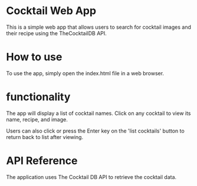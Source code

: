 # Cocktail Web App

This is a simple web app that allows users to search for cocktail images and their recipe using the TheCocktailDB API.

# How to use
To use the app, simply open the index.html file in a web browser.

# functionality
The app will display a list of cocktail names. Click on any cocktail to view its name, recipe, and image.

Users can also click or press the Enter key on the 'list cocktails' button to return back to list after viewing.

# API Reference
The application uses The Cocktail DB API to retrieve the cocktail data.